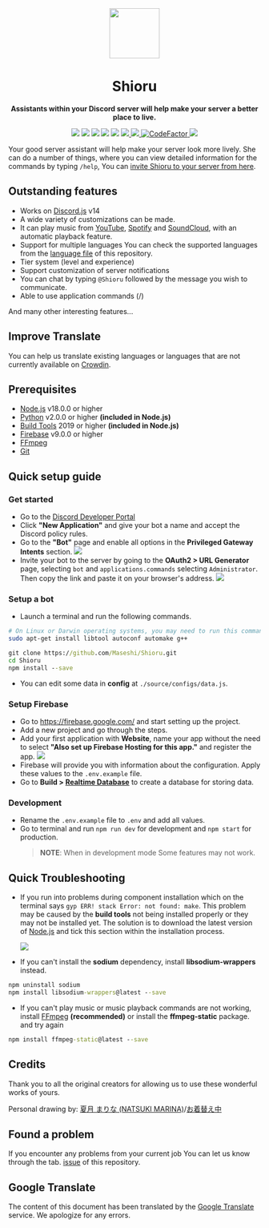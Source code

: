 <div align="center">
  <img src="https://raw.githubusercontent.com/Maseshi/Shioru/main/assets/icons/favicon-circle.png" width="100" />
  <strong>
    <h1>Shioru</h2>
    <p>Assistants within your Discord server will help make your server a better place to live.</p>
  </strong>
  <img src="https://img.shields.io/badge/discord.js-v14-7354F6?logo=discord&logoColor=white" />
  <img src="https://img.shields.io/github/stars/Maseshi/Shioru.svg?logo=github" />
  <img src="https://img.shields.io/github/v/release/Maseshi/Shioru" />
  <img src="https://img.shields.io/github/license/Maseshi/Shioru.svg?logo=github" />
  <img src="https://img.shields.io/github/last-commit/Maseshi/Shioru" />
  <a title="Status" target="_blank" href="https://shioru.statuspage.io/">
    <img src="https://img.shields.io/badge/dynamic/json?logo=google-cloud&logoColor=white&label=status&query=status.indicator&url=https%3A%2F%2Fq60yrzp0cbgg.statuspage.io%2Fapi%2Fv2%2Fstatus.json" />
  </a>
  <a title="Crowdin" target="_blank" href="https://crowdin.com/project/shioru">
    <img src="https://badges.crowdin.net/shioru/localized.svg" />
  </a>
  <a title="CodeFactor" target="_blank" href="https://www.codefactor.io/repository/github/maseshi/shioru">
    <img src="https://www.codefactor.io/repository/github/maseshi/shioru/badge" alt="CodeFactor" />
  </a>
  <a title="Top.gg" target="_blank" href="https://top.gg/bot/704706906505347183">
    <img src="https://top.gg/api/widget/upvotes/704706906505347183.svg" />
  </a>
</div>

Your good server assistant will help make your server look more lively. She can do a number of things, where you can view detailed information for the commands by typing `/help`, You can [invite Shioru to your server from here](https://discord.com/api/oauth2/authorize?client_id=704706906505347183&permissions=8&scope=applications.commands%20bot&redirect_uri=https%3A%2F%2Fshiorus.web.app%2Fthanks-you).

<div align="center">
  <a href="https://github.com/Maseshi/Shioru/tree/main/documents">
    </img src="https://img.shields.io/badge/Switch_Languages-1967D2?logo=google-translate&logoColor=white&style=for-the-badge" />
  </a>
</div>

## Outstanding features

- Works on [Discord.js](https://discord.js.org/) v14
- A wide variety of customizations can be made.
- It can play music from [YouTube](https://www.youtube.com/), [Spotify](https://www.spotify.com/) and [SoundCloud](https://soundcloud.com/), with an automatic playback feature.
- Support for multiple languages You can check the supported languages from the [language file](https://github.com/Maseshi/Shioru/blob/main/source/configs/languages.json) of this repository.
- Tier system (level and experience)
- Support customization of server notifications
- You can chat by typing `@Shioru` followed by the message you wish to communicate.
- Able to use application commands (/)

And many other interesting features...

## Improve Translate

You can help us translate existing languages or languages that are not currently available on [Crowdin](https://crowdin.com/project/shioru).

## Prerequisites

- [Node.js](https://nodejs.org/) v18.0.0 or higher
- [Python](https://www.python.org/downloads/) v2.0.0 or higher **(included in Node.js)**
- [Build Tools](https://visualstudio.microsoft.com/downloads/?q=build+tools) 2019 or higher **(included in Node.js)**
- [Firebase](https://firebase.google.com/) v9.0.0 or higher
- [FFmpeg](https://ffmpeg.org/download.html)
- [Git](https://git-scm.com/downloads)

## Quick setup guide

### Get started

- Go to the [Discord Developer Portal](https://discord.com/developers/applications)
- Click **"New Application"** and give your bot a name and accept the Discord policy rules.
- Go to the **"Bot"** page and enable all options in the **Privileged Gateway Intents** section.
  ![](https://raw.githubusercontent.com/Maseshi/Shioru/main/assets/images/discord-developer-portal-privileged-gateway-intents.png)
- Invite your bot to the server by going to the **OAuth2 > URL Generator** page, selecting `bot` and `applications.commands` selecting `Administrator`. Then copy the link and paste it on your browser's address.
  ![](https://raw.githubusercontent.com/Maseshi/Shioru/main/assets/images/discord-developer-portal-scopes.png)

### Setup a bot

- Launch a terminal and run the following commands.

```sh
# On Linux or Darwin operating systems, you may need to run this command.
sudo apt-get install libtool autoconf automake g++
```

```bat
git clone https://github.com/Maseshi/Shioru.git
cd Shioru
npm install --save
```

- You can edit some data in **config** at `./source/configs/data.js`.

### Setup Firebase

- Go to https://firebase.google.com/ and start setting up the project.
- Add a new project and go through the steps.
- Add your first application with **Website**, name your app without the need to select **"Also set up Firebase Hosting for this app."** and register the app.
  ![](https://raw.githubusercontent.com/Maseshi/Shioru/main/assets/images/firebase-setup-web-application.png)
- Firebase will provide you with information about the configuration. Apply these values to the `.env.example` file.
- Go to **Build > [Realtime Database](https://console.firebase.google.com/u/0/project/_/database/data)** to create a database for storing data.

### Development

- Rename the `.env.example` file to `.env` and add all values.
- Go to terminal and run `npm run dev` for development and `npm start` for production.
  > **NOTE**: When in development mode Some features may not work.

## Quick Troubleshooting

- If you run into problems during component installation which on the terminal says `gyp ERR! stack Error: not found: make`. This problem may be caused by the **build tools** not being installed properly or they may not be installed yet. The solution is to download the latest version of [Node.js](https://nodejs.org/) and tick this section within the installation process.

  ![](https://raw.githubusercontent.com/Maseshi/Shioru/main/assets/images/node-js-tools-for-native-modules.png)

- If you can't install the **sodium** dependency, install **libsodium-wrappers** instead.

```bat
npm uninstall sodium
npm install libsodium-wrappers@latest --save
```

- If you can't play music or music playback commands are not working, install [FFmpeg](https://ffmpeg.org/download.html) **(recommended)** or install the **ffmpeg-static** package. and try again

```bat
npm install ffmpeg-static@latest --save
```

## Credits

Thank you to all the original creators for allowing us to use these wonderful works of yours.

Personal drawing by: [夏月 まりな (NATSUKI MARINA)](https://www.pixiv.net/en/users/482462)/[お着替え中](https://www.pixiv.net/en/artworks/76075098)

## Found a problem

If you encounter any problems from your current job You can let us know through the tab. [issue](https://github.com/Maseshi/Shioru/issues) of this repository.

## Google Translate

The content of this document has been translated by the [Google Translate](https://translate.google.com/) service. We apologize for any errors.
